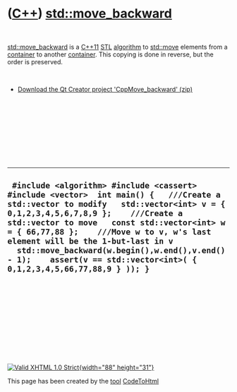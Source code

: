 



 

 

 

 

 

([C++](Cpp.htm)) [std::move\_backward](CppMove_backward.htm)
============================================================

 

[std::move\_backward](CppMove_backward.htm) is a [C++11](Cpp11.htm)
[STL](CppStl.htm) [algorithm](CppAlgorithm.htm) to
[std::move](CppMove.htm) elements from a [container](CppContainer.htm)
to another [container](CppContainer.htm). This copying is done in
reverse, but the order is preserved.

 

-   [Download the Qt Creator project
    'CppMove\_backward' (zip)](CppMove_backward.zip)

 

 

 

 

 

  -------------------------------------------------------------------------------------------------------------------------------------------------------------------------------------------------------------------------------------------------------------------------------------------------------------------------------------------------------------------------------------------------------------------------------------
  ` #include <algorithm> #include <cassert> #include <vector>  int main() {   ///Create a std::vector to modify   std::vector<int> v = { 0,1,2,3,4,5,6,7,8,9 };    ///Create a std::vector to move   const std::vector<int> w = { 66,77,88 };    ///Move w to v, w's last element will be the 1-but-last in v   std::move_backward(w.begin(),w.end(),v.end() - 1);    assert(v == std::vector<int>( { 0,1,2,3,4,5,66,77,88,9 } )); }`
  -------------------------------------------------------------------------------------------------------------------------------------------------------------------------------------------------------------------------------------------------------------------------------------------------------------------------------------------------------------------------------------------------------------------------------------

 

 

 

 

 





 

[![Valid XHTML 1.0 Strict](valid-xhtml10.png){width="88"
height="31"}](http://validator.w3.org/check?uri=referer)

This page has been created by the [tool](Tools.htm)
[CodeToHtml](ToolCodeToHtml.htm)
